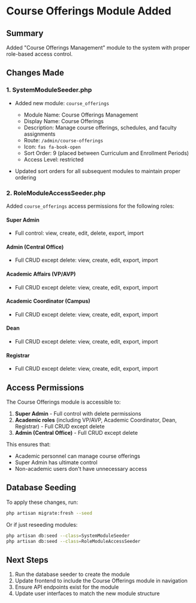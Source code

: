 # Course Offerings Module Added

## Summary

Added "Course Offerings Management" module to the system with proper role-based access control.

## Changes Made

### 1. SystemModuleSeeder.php

-   Added new module: `course_offerings`

    -   Module Name: Course Offerings Management
    -   Display Name: Course Offerings
    -   Description: Manage course offerings, schedules, and faculty assignments
    -   Route: `/admin/course-offerings`
    -   Icon: `fas fa-book-open`
    -   Sort Order: 9 (placed between Curriculum and Enrollment Periods)
    -   Access Level: restricted

-   Updated sort orders for all subsequent modules to maintain proper ordering

### 2. RoleModuleAccessSeeder.php

Added `course_offerings` access permissions for the following roles:

#### Super Admin

-   Full control: view, create, edit, delete, export, import

#### Admin (Central Office)

-   Full CRUD except delete: view, create, edit, export, import

#### Academic Affairs (VP/AVP)

-   Full CRUD except delete: view, create, edit, export, import

#### Academic Coordinator (Campus)

-   Full CRUD except delete: view, create, edit, export, import

#### Dean

-   Full CRUD except delete: view, create, edit, export, import

#### Registrar

-   Full CRUD except delete: view, create, edit, export, import

## Access Permissions

The Course Offerings module is accessible to:

1. **Super Admin** - Full control with delete permissions
2. **Academic roles** (including VP/AVP, Academic Coordinator, Dean, Registrar) - Full CRUD except delete
3. **Admin (Central Office)** - Full CRUD except delete

This ensures that:

-   Academic personnel can manage course offerings
-   Super Admin has ultimate control
-   Non-academic users don't have unnecessary access

## Database Seeding

To apply these changes, run:

```bash
php artisan migrate:fresh --seed
```

Or if just reseeding modules:

```bash
php artisan db:seed --class=SystemModuleSeeder
php artisan db:seed --class=RoleModuleAccessSeeder
```

## Next Steps

1. Run the database seeder to create the module
2. Update frontend to include the Course Offerings module in navigation
3. Ensure API endpoints exist for the module
4. Update user interfaces to match the new module structure
